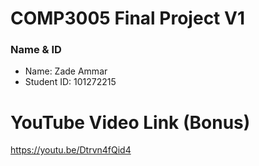 # COMP3005 Final Project V1

### Name & ID
- Name: Zade Ammar
- Student ID: 101272215

# YouTube Video Link (Bonus)
https://youtu.be/Dtrvn4fQid4